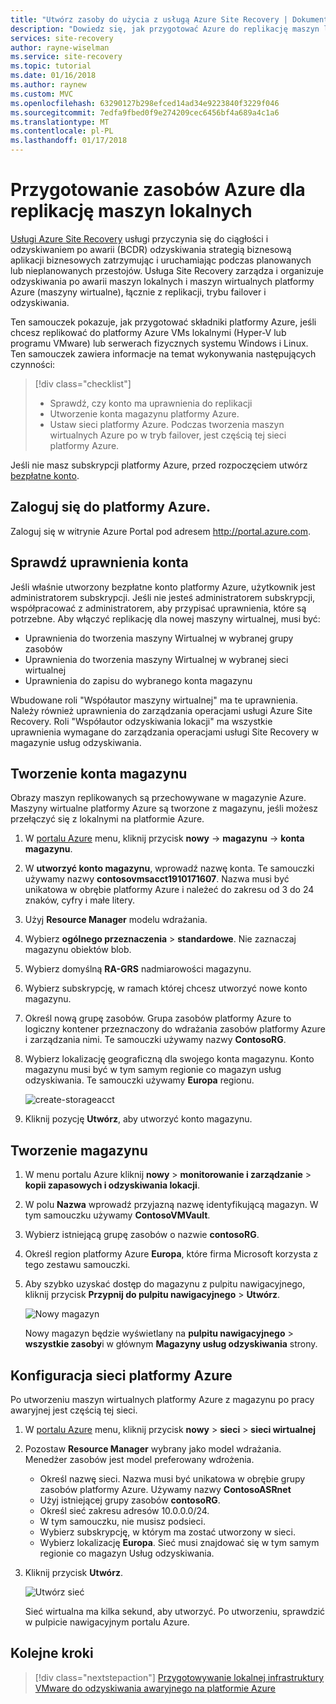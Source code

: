 ```yaml
---
title: "Utwórz zasoby do użycia z usługą Azure Site Recovery | Dokumentacja firmy Microsoft"
description: "Dowiedz się, jak przygotować Azure do replikację maszyn lokalnych przy użyciu usługi Azure Site Recovery."
services: site-recovery
author: rayne-wiselman
ms.service: site-recovery
ms.topic: tutorial
ms.date: 01/16/2018
ms.author: raynew
ms.custom: MVC
ms.openlocfilehash: 63290127b298efced14ad34e9223840f3229f046
ms.sourcegitcommit: 7edfa9fbed0f9e274209cec6456bf4a689a4c1a6
ms.translationtype: MT
ms.contentlocale: pl-PL
ms.lasthandoff: 01/17/2018
---
```

# <a name="prepare-azure-resources-for-replication-of-on-premises-machines"></a>Przygotowanie zasobów Azure dla replikację maszyn lokalnych

[Usługi Azure Site Recovery](site-recovery-overview.md) usługi przyczynia się do ciągłości i odzyskiwaniem po awarii (BCDR) odzyskiwania strategią biznesową aplikacji biznesowych zatrzymując i uruchamiając podczas planowanych lub nieplanowanych przestojów. Usługa Site Recovery zarządza i organizuje odzyskiwania po awarii maszyn lokalnych i maszyn wirtualnych platformy Azure (maszyny wirtualne), łącznie z replikacji, trybu failover i odzyskiwania.

Ten samouczek pokazuje, jak przygotować składniki platformy Azure, jeśli chcesz replikować do platformy Azure VMs lokalnymi (Hyper-V lub programu VMware) lub serwerach fizycznych systemu Windows i Linux. Ten samouczek zawiera informacje na temat wykonywania następujących czynności:

> [!div class="checklist"]
> * Sprawdź, czy konto ma uprawnienia do replikacji
> * Utworzenie konta magazynu platformy Azure.
> * Ustaw sieci platformy Azure. Podczas tworzenia maszyn wirtualnych Azure po w tryb failover, jest częścią tej sieci platformy Azure.

Jeśli nie masz subskrypcji platformy Azure, przed rozpoczęciem utwórz [bezpłatne konto](https://azure.microsoft.com/pricing/free-trial/).

## <a name="log-in-to-azure"></a>Zaloguj się do platformy Azure.

Zaloguj się w witrynie Azure Portal pod adresem http://portal.azure.com.

## <a name="verify-account-permissions"></a>Sprawdź uprawnienia konta

Jeśli właśnie utworzony bezpłatne konto platformy Azure, użytkownik jest administratorem subskrypcji. Jeśli nie jesteś administratorem subskrypcji, współpracować z administratorem, aby przypisać uprawnienia, które są potrzebne. Aby włączyć replikację dla nowej maszyny wirtualnej, musi być:

- Uprawnienia do tworzenia maszyny Wirtualnej w wybranej grupy zasobów
- Uprawnienia do tworzenia maszyny Wirtualnej w wybranej sieci wirtualnej
- Uprawnienia do zapisu do wybranego konta magazynu

Wbudowane roli "Współautor maszyny wirtualnej" ma te uprawnienia. Należy również uprawnienia do zarządzania operacjami usługi Azure Site Recovery. Roli "Współautor odzyskiwania lokacji" ma wszystkie uprawnienia wymagane do zarządzania operacjami usługi Site Recovery w magazynie usług odzyskiwania.

## <a name="create-a-storage-account"></a>Tworzenie konta magazynu

Obrazy maszyn replikowanych są przechowywane w magazynie Azure. Maszyny wirtualne platformy Azure są tworzone z magazynu, jeśli możesz przełączyć się z lokalnymi na platformie Azure.

1. W [portalu Azure](https://portal.azure.com) menu, kliknij przycisk **nowy** -> **magazynu** -> **konta magazynu**.
2. W **utworzyć konto magazynu**, wprowadź nazwę konta. Te samouczki używamy nazwy **contosovmsacct1910171607**. Nazwa musi być unikatowa w obrębie platformy Azure i należeć do zakresu od 3 do 24 znaków, cyfry i małe litery.
3. Użyj **Resource Manager** modelu wdrażania.
4. Wybierz **ogólnego przeznaczenia** > **standardowe**. Nie zaznaczaj magazynu obiektów blob.
5. Wybierz domyślną **RA-GRS** nadmiarowości magazynu.
6. Wybierz subskrypcję, w ramach której chcesz utworzyć nowe konto magazynu.
7. Określ nową grupę zasobów. Grupa zasobów platformy Azure to logiczny kontener przeznaczony do wdrażania zasobów platformy Azure i zarządzania nimi. Te samouczki używamy nazwy **ContosoRG**.
8. Wybierz lokalizację geograficzną dla swojego konta magazynu. Konto magazynu musi być w tym samym regionie co magazyn usług odzyskiwania. Te samouczki używamy **Europa** regionu.

   ![create-storageacct](media/tutorial-prepare-azure/create-storageacct.png)

9. Kliknij pozycję **Utwórz**, aby utworzyć konto magazynu.

## <a name="create-a-vault"></a>Tworzenie magazynu

1. W menu portalu Azure kliknij **nowy** > **monitorowanie i zarządzanie** >
    **kopii zapasowych i odzyskiwania lokacji**.
2. W polu **Nazwa** wprowadź przyjazną nazwę identyfikującą magazyn. W tym samouczku używamy **ContosoVMVault**.
3. Wybierz istniejącą grupę zasobów o nazwie **contosoRG**.
4. Określ region platformy Azure **Europa**, które firma Microsoft korzysta z tego zestawu samouczki.
5. Aby szybko uzyskać dostęp do magazynu z pulpitu nawigacyjnego, kliknij przycisk **Przypnij do pulpitu nawigacyjnego** > **Utwórz**.

   ![Nowy magazyn](./media/tutorial-prepare-azure/new-vault-settings.png)

   Nowy magazyn będzie wyświetlany na **pulpitu nawigacyjnego** > **wszystkie zasoby**i w głównym **Magazyny usług odzyskiwania** strony.

## <a name="set-up-an-azure-network"></a>Konfiguracja sieci platformy Azure

Po utworzeniu maszyn wirtualnych platformy Azure z magazynu po pracy awaryjnej jest częścią tej sieci.

1. W [portalu Azure](https://portal.azure.com) menu, kliknij przycisk **nowy** > **sieci** >
    **sieci wirtualnej**
2. Pozostaw **Resource Manager** wybrany jako model wdrażania. Menedżer zasobów jest model preferowany wdrożenia.
   - Określ nazwę sieci. Nazwa musi być unikatowa w obrębie grupy zasobów platformy Azure. Używamy nazwy **ContosoASRnet**
   - Użyj istniejącej grupy zasobów **contosoRG**.
   - Określ sieć zakresu adresów 10.0.0.0/24.
   - W tym samouczku, nie musisz podsieci.
   - Wybierz subskrypcję, w którym ma zostać utworzony w sieci.
   - Wybierz lokalizację **Europa**. Sieć musi znajdować się w tym samym regionie co magazyn Usług odzyskiwania.
3. Kliknij przycisk **Utwórz**.

   ![Utwórz sieć](media/tutorial-prepare-azure/create-network.png)

   Sieć wirtualna ma kilka sekund, aby utworzyć. Po utworzeniu, sprawdzić w pulpicie nawigacyjnym portalu Azure.

## <a name="next-steps"></a>Kolejne kroki

> [!div class="nextstepaction"]
> [Przygotowywanie lokalnej infrastruktury VMware do odzyskiwania awaryjnego na platformie Azure](tutorial-prepare-on-premises-vmware.md)
